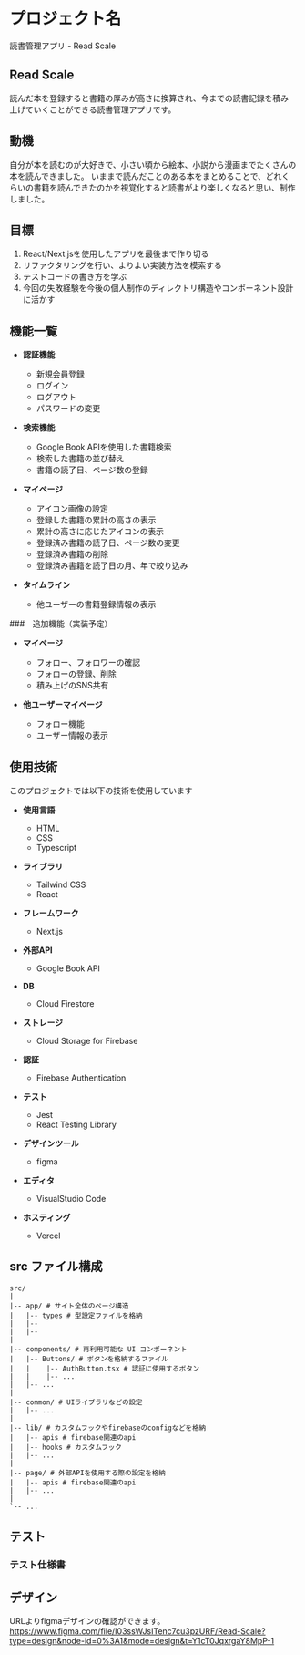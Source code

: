 # プロジェクト名

読書管理アプリ - Read Scale

## Read Scale

読んだ本を登録すると書籍の厚みが高さに換算され、今までの読書記録を積み上げていくことができる読書管理アプリです。

## 動機

自分が本を読むのが大好きで、小さい頃から絵本、小説から漫画までたくさんの本を読んできました。
いままで読んだことのある本をまとめることで、どれくらいの書籍を読んできたのかを視覚化すると読書がより楽しくなると思い、制作しました。

## 目標

1. React/Next.jsを使用したアプリを最後まで作り切る
1. リファクタリングを行い、よりよい実装方法を模索する
1. テストコードの書き方を学ぶ
1. 今回の失敗経験を今後の個人制作のディレクトリ構造やコンポーネント設計に活かす

## 機能一覧

- **認証機能**

  - 新規会員登録
  - ログイン
  - ログアウト
  - パスワードの変更

- **検索機能**

  - Google Book APIを使用した書籍検索
  - 検索した書籍の並び替え
  - 書籍の読了日、ページ数の登録

- **マイページ**

  - アイコン画像の設定
  - 登録した書籍の累計の高さの表示
  - 累計の高さに応じたアイコンの表示
  - 登録済み書籍の読了日、ページ数の変更
  - 登録済み書籍の削除
  - 登録済み書籍を読了日の月、年で絞り込み

- **タイムライン**
  - 他ユーザーの書籍登録情報の表示

###　追加機能（実装予定）

- **マイページ**

  - フォロー、フォロワーの確認
  - フォローの登録、削除
  - 積み上げのSNS共有

- **他ユーザーマイページ**
  - フォロー機能
  - ユーザー情報の表示

## 使用技術

このプロジェクトでは以下の技術を使用しています

- **使用言語**

  - HTML
  - CSS
  - Typescript

- **ライブラリ**

  - Tailwind CSS
  - React

- **フレームワーク**

  - Next.js

- **外部API**

  - Google Book API

- **DB**

  - Cloud Firestore

- **ストレージ**

  - Cloud Storage for Firebase

- **認証**

  - Firebase Authentication

- **テスト**

  - Jest
  - React Testing Library

- **デザインツール**

  - figma

- **エディタ**

  - VisualStudio Code

- **ホスティング**
  - Vercel

## src ファイル構成

```plaintext
src/
|
|-- app/ # サイト全体のページ構造
|   |-- types # 型設定ファイルを格納
|   |--
|   |--
|
|-- components/ # 再利用可能な UI コンポーネント
|   |-- Buttons/ # ボタンを格納するファイル
|   |    |-- AuthButton.tsx # 認証に使用するボタン
|   |    |-- ...
|   |-- ...
|
|-- common/ # UIライブラリなどの設定
|   |-- ...
|
|-- lib/ # カスタムフックやfirebaseのconfigなどを格納
|   |-- apis # firebase関連のapi
|   |-- hooks # カスタムフック
|   |-- ...
|
|-- page/ # 外部APIを使用する際の設定を格納
|   |-- apis # firebase関連のapi
|   |-- ...
|
`-- ...
```

## テスト

### テスト仕様書

## デザイン

URLよりfigmaデザインの確認ができます。
https://www.figma.com/file/I03ssWJsITenc7cu3pzURF/Read-Scale?type=design&node-id=0%3A1&mode=design&t=Y1cT0JqxrgaY8MpP-1
